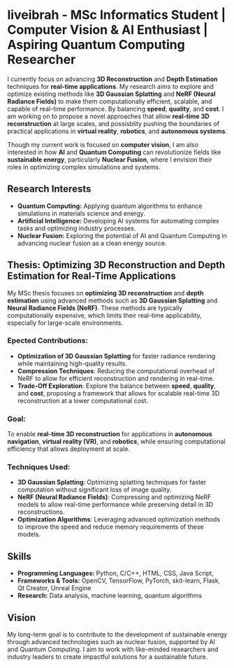 # liveibrah - MSc Informatics Student | Computer Vision & AI Enthusiast | Aspiring Quantum Computing Researcher


I currently focus on advancing **3D Reconstruction** and **Depth Estimation** techniques for **real-time applications**. My research aims to explore and optimize existing methods like **3D Gaussian Splatting** and **NeRF (Neural Radiance Fields)** to make them computationally efficient, scalable, and capable of real-time performance. By balancing **speed**, **quality**, and **cost**. I am working on to propose a novel approaches that allow **real-time 3D reconstruction** at large scales, and possisblity pushing the boundaries of practical applications in **virtual reality**, **robotics**, and **autonomous systems**.

Though my current work is focused on **computer vision**, I am also interested in how **AI** and **Quantum Computing** can revolutionize fields like **sustainable energy**, particularly **Nuclear Fusion**, where I envision their roles in optimizing complex simulations and systems.


## Research Interests
- **Quantum Computing:** Applying quantum algorithms to enhance simulations in materials science and energy.
- **Artificial Intelligence:** Developing AI systems for automating complex tasks and optimizing industry processes.
- **Nuclear Fusion:** Exploring the potential of AI and Quantum Computing in advancing nuclear fusion as a clean energy source.

## Thesis: Optimizing 3D Reconstruction and Depth Estimation for Real-Time Applications

My MSc thesis focuses on **optimizing 3D reconstruction** and **depth estimation** using advanced methods such as **3D Gaussian Splatting** and **Neural Radiance Fields (NeRF)**. These methods are typically computationally expensive, which limits their real-time applicability, especially for large-scale environments.

### Epected Contributions:
- **Optimization of 3D Gaussian Splatting** for faster radiance rendering while maintaining high-quality results.
- **Compression Techniques**: Reducing the computational overhead of NeRF to allow for efficient reconstruction and rendering in real-time.
- **Trade-Off Exploration**: Explore the balance between **speed**, **quality**, and **cost**, proposing a framework that allows for scalable real-time 3D reconstruction at a lower computational cost.

### Goal:  
To enable **real-time 3D reconstruction** for applications in **autonomous navigation**, **virtual reality (VR)**, and **robotics**, while ensuring computational efficiency that allows deployment at scale.

### Techniques Used:
- **3D Gaussian Splatting**: Optimizing splatting techniques for faster computation without significant loss of image quality.
- **NeRF (Neural Radiance Fields)**: Compressing and optimizing NeRF models to allow real-time performance while preserving detail in 3D reconstructions.
- **Optimization Algorithms**: Leveraging advanced optimization methods to improve the speed and reduce memory requirements of these models.



## Skills
- **Programming Languages:** Python, C/C++, HTML, CSS, Java Script, 
- **Frameworks & Tools:** OpenCV, TensorFlow, PyTorch, skit-learn, Flask, Qt Creator, Unreal Engine
- **Research:** Data analysis, machine learning, quantum algorithms

## Vision
My long-term goal is to contribute to the development of sustainable energy through advanced technologies such as nuclear fusion, supported by AI and Quantum Computing. I aim to work with like-minded researchers and industry leaders to create impactful solutions for a sustainable future.
